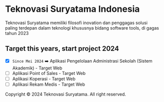 # Teknovasi Suryatama Indonesia
Teknovasi Suryatama memiliki filosofi inovation dan penggagas solusi paling terdepan dalam teknologi khususnya bidang software tools, di gagas tahun 2023

## Target this years, start project 2024

- [x] `Since Mei 2024` ➡️ Aplikasi Pengelolaan Administrasi Sekolah (Sistem Akademik) - Target Web
- [ ] Aplikasi Point of Sales - Target Web
- [ ] Aplikasi Koperasi - Target Web
- [ ] Aplikasi Rekam Medis - Target Web

Copyright &copy; 2024 Teknovasi Suryatama. All right reserved.
